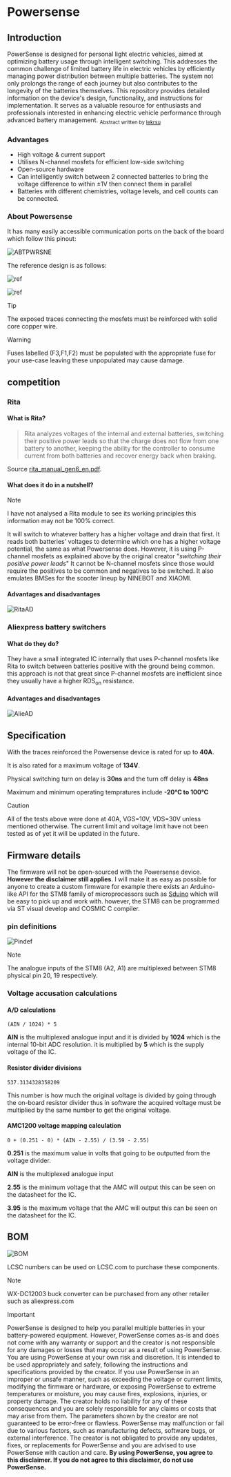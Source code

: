 # Powersense

## Introduction
PowerSense is designed for personal light electric vehicles, aimed at optimizing battery usage through intelligent switching. This addresses the common challenge of limited battery life in electric vehicles by efficiently managing power distribution between multiple batteries. The system not only prolongs the range of each journey but also contributes to the longevity of the batteries themselves. This repository provides detailed information on the device's design, functionality, and instructions for implementation. It serves as a valuable resource for enthusiasts and professionals interested in enhancing electric vehicle performance through advanced battery management.
<sub>Abstract written by [lekrsu](https://github.com/lekrsu)</sub>
### Advantages
- High voltage & current support
- Utilises N-channel mosfets for efficient low-side switching
- Open-source hardware
- Can intelligently switch between 2 connected batteries to bring the voltage difference to within ±1V then connect them in parallel
- Batteries with different chemistries, voltage levels, and cell counts can be connected.
### About Powersense
It has many easily accessible communication ports on the back of the board which follow this pinout: 

![ABTPWRSNE](https://github.com/rasil1127/Powersense/blob/main/Pinout.png)

The reference design is as follows: 

![ref](https://github.com/rasil1127/Powersense/blob/main/ref_top.jpg)

![ref](https://github.com/rasil1127/Powersense/blob/main/ref_bottom.jpg)

> [!Tip]
> The exposed traces connecting the mosfets must be reinforced with solid core copper wire.

> [!WARNING]
> Fuses labelled (F3,F1,F2) must be populated with the appropriate fuse for your use-case leaving these unpopulated may cause damage. 

## competition

### Rita
#### What is Rita?
> Rita analyzes voltages of the internal and external batteries, switching their positive power leads so that the charge does not flow from one battery to another, keeping the ability for the controller to consume current from both batteries and recover energy back when braking.

Source [rita_manual_gen6_en.pdf](https://public.embedden.com/Rita/Docs/English/rita_manual_latest_en.pdf).
#### What does it do in a nutshell?
> [!NOTE]
> I have not analysed a Rita module to see its working principles this information may not be 100% correct.

It will switch to whatever battery has a higher voltage and drain that first. It reads both batteries' voltages to determine which one has a higher voltage potential, the same as what Powersense does. However, it is using P-channel mosfets as explained above by the original creator "*switching their positive power leads*" It cannot be N-channel mosfets since those would require the positives to be common and negatives to be switched. It also emulates BMSes for the scooter lineup by NINEBOT and XIAOMI.

#### Advantages and disadvantages
![RitaAD](https://github.com/rasil1127/Powersense/blob/main/rita_ad.png)

### Aliexpress battery switchers
#### What do they do?

They have a small integrated IC internally that uses P-channel mosfets like Rita to switch between batteries positive with the ground being common. this approach is not that great since P-channel mosfets are inefficient since they usually have a higher RDS<sub>on</sub> resistance.

#### Advantages and disadvantages
![AlieAD](https://github.com/rasil1127/Powersense/blob/main/alie_ad.png)

## Specification
With the traces reinforced the Powersense device is rated for up to **40A**.

It is also rated for a maximum voltage of **134V**.

Physical switching turn on delay is **30ns** and the turn off delay is **48ns** 

Maximum and minimum operating tempratures include **-20°C to 100°C**

> [!CAUTION]
> All of the tests above were done at 40A, VGS=10V, VDS=30V unless mentioned otherwise.
> The current limit and voltage limit have not been tested as of yet it will be updated in the future.

## Firmware details
The firmware will not be open-sourced with the Powersense device. **However the disclaimer still applies**. I will make it as easy as possible for anyone to create a custom firmware for example there exists an Arduino-like API for the STM8 family of microprocessors such as [Sduino](https://tenbaht.github.io/sduino/) which will be easy to pick up and work with. however, the STM8 can be programmed via ST visual develop and COSMIC C compiler.

### pin definitions

![Pindef](https://github.com/rasil1127/Powersense/blob/main/pin_def.png)

> [!NOTE]
> The analogue inputs of the STM8 (A2, A1) are multiplexed between STM8 physical pin 20, 19 respectively. 

### Voltage accusation calculations

#### A/D calculations
```
(AIN / 1024) * 5
```

**AIN** is the multiplexed analogue input and it is divided by **1024** which is the internal 10-bit ADC resolution. it is multiplied by **5** which is the supply voltage of the IC. 

#### Resistor divider divisions
```
537.3134328358209
```

This number is how much the original voltage is divided by going through the on-board resistor divider thus in software the acquired voltage must be multiplied by the same number to get the original voltage. 

#### AMC1200 voltage mapping calculation
```
0 + (0.251 - 0) * (AIN - 2.55) / (3.59 - 2.55)
```

**0.251** is the maximum value in volts that going to be outputted from the voltage divider.

**AIN** is the multiplexed analogue input

**2.55** is the minimum voltage that the AMC will output this can be seen on the datasheet for the IC.

**3.95** is the maximum voltage that the AMC will output this can be seen on the datasheet for the IC.

## BOM
![BOM](https://github.com/rasil1127/Powersense/blob/main/bom.png)

LCSC numbers can be used on LCSC.com to purchase these components.
> [!NOTE]
> WX-DC12003 buck converter can be purchased from any other retailer such as aliexpress.com


> [!IMPORTANT]
> PowerSense is designed to help you parallel multiple batteries in your battery-powered equipment. However, PowerSense comes as-is and does not come with any warranty or support and the creator is not responsible for any damages or losses that may occur as a result of using PowerSense. You are using PowerSense at your own risk and discretion. It is intended to be used appropriately and safely, following the instructions and specifications provided by the creator. If you use PowerSense in an improper or unsafe manner, such as exceeding the voltage or current limits, modifying the firmware or hardware, or exposing PowerSense to extreme temperatures or moisture, you may cause fires, explosions, injuries, or property damage. The creator holds no liability for any of these consequences and you are solely responsible for any claims or costs that may arise from them. The parameters shown by the creator are not guaranteed to be error-free or flawless. PowerSense may malfunction or fail due to various factors, such as manufacturing defects, software bugs, or external interference. The creator is not obligated to provide any updates, fixes, or replacements for PowerSense and you are advised to use PowerSense with caution and care. **By using PowerSense, you agree to this disclaimer. If you do not agree to this disclaimer, do not use PowerSense.**
